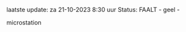 laatste update: 
za 21-10-2023  8:30   uur 
Status: FAALT - geel - 
<div class="service Y">microstation</div>